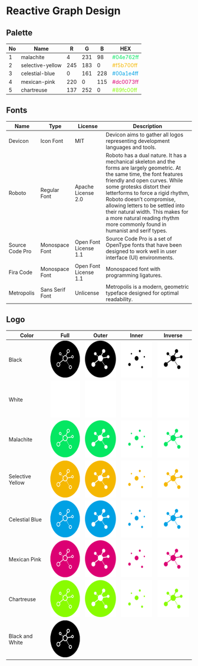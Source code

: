 # Reactive Graph Design

## Palette

| No | Name             | R   | G   | B   | HEX                                            |
|----|------------------|-----|-----|-----|------------------------------------------------|
| 1  | malachite        | 4   | 231 | 98  | <span style="color:#04e762ff">#04e762ff</span> | 
| 2  | selective-yellow | 245 | 183 | 0   | <span style="color:#f5b700ff">#f5b700ff</span> |
| 3  | celestial-blue   | 0   | 161 | 228 | <span style="color:#00a1e4ff">#00a1e4ff</span> |
| 4  | mexican-pink     | 220 | 0   | 115 | <span style="color:#dc0073ff">#dc0073ff</span> |
| 5  | chartreuse       | 137 | 252 | 0   | <span style="color:#89fc00ff">#89fc00ff</span> |

## Fonts

| Name            | Type            | License               | Description                                                                                                                                                                                                                                                                                                                                                                                                        |
|-----------------|-----------------|-----------------------|--------------------------------------------------------------------------------------------------------------------------------------------------------------------------------------------------------------------------------------------------------------------------------------------------------------------------------------------------------------------------------------------------------------------|
| Devicon         | Icon Font       | MIT                   | Devicon aims to gather all logos representing development languages and tools.                                                                                                                                                                                                                                                                                                                                     |
| Roboto          | Regular Font    | Apache License 2.0    | Roboto has a dual nature. It has a mechanical skeleton and the forms are largely geometric. At the same time, the font features friendly and open curves. While some grotesks distort their letterforms to force a rigid rhythm, Roboto doesn’t compromise, allowing letters to be settled into their natural width. This makes for a more natural reading rhythm more commonly found in humanist and serif types. |
| Source Code Pro | Monospace Font  | Open Font License 1.1 | Source Code Pro is a set of OpenType fonts that have been designed to work well in user interface (UI) environments.                                                                                                                                                                                                                                                                                               |
| Fira Code       | Monospace Font  | Open Font License 1.1 | Monospaced font with programming ligatures.                                                                                                                                                                                                                                                                                                                                                                        |
| Metropolis      | Sans Serif Font | Unlicense             | Metropolis is a modern, geometric typeface designed for optimal readability.                                                                                                                                                                                                                                                                                                                                       |

## Logo

| Color            | Full                                                                                                | Outer                                                                                                 | Inner                                                                                                 | Inverse                                                                                                   |
|------------------|-----------------------------------------------------------------------------------------------------|-------------------------------------------------------------------------------------------------------|-------------------------------------------------------------------------------------------------------|-----------------------------------------------------------------------------------------------------------|
| Black            | <img src="logo/full/reactive-graph-full-black.svg" style="width: 100px; height: 100px;">            | <img src="logo/outer/reactive-graph-outer-black.svg" style="width: 100px; height: 100px;">            | <img src="logo/inner/reactive-graph-inner-black.svg" style="width: 100px; height: 100px;">            | <img src="logo/inverse/reactive-graph-inverse-black.svg" style="width: 100px; height: 100px;">            |
| White            | <img src="logo/full/reactive-graph-full-white.svg" style="width: 100px; height: 100px;">            | <img src="logo/outer/reactive-graph-outer-white.svg" style="width: 100px; height: 100px;">            | <img src="logo/inner/reactive-graph-inner-white.svg" style="width: 100px; height: 100px;">            | <img src="logo/inverse/reactive-graph-inverse-white.svg" style="width: 100px; height: 100px;">            |
| Malachite        | <img src="logo/full/reactive-graph-full-malachite.svg" style="width: 100px; height: 100px;">        | <img src="logo/outer/reactive-graph-outer-malachite.svg" style="width: 100px; height: 100px;">        | <img src="logo/inner/reactive-graph-inner-malachite.svg" style="width: 100px; height: 100px;">        | <img src="logo/inverse/reactive-graph-inverse-malachite.svg" style="width: 100px; height: 100px;">        |
| Selective Yellow | <img src="logo/full/reactive-graph-full-selective-yellow.svg" style="width: 100px; height: 100px;"> | <img src="logo/outer/reactive-graph-outer-selective-yellow.svg" style="width: 100px; height: 100px;"> | <img src="logo/inner/reactive-graph-inner-selective-yellow.svg" style="width: 100px; height: 100px;"> | <img src="logo/inverse/reactive-graph-inverse-selective-yellow.svg" style="width: 100px; height: 100px;"> |
| Celestial Blue   | <img src="logo/full/reactive-graph-full-celestial-blue.svg" style="width: 100px; height: 100px;">   | <img src="logo/outer/reactive-graph-outer-celestial-blue.svg" style="width: 100px; height: 100px;">   | <img src="logo/inner/reactive-graph-inner-celestial-blue.svg" style="width: 100px; height: 100px;">   | <img src="logo/inverse/reactive-graph-inverse-celestial-blue.svg" style="width: 100px; height: 100px;">   |
| Mexican Pink     | <img src="logo/full/reactive-graph-full-mexican-pink.svg" style="width: 100px; height: 100px;">     | <img src="logo/outer/reactive-graph-outer-mexican-pink.svg" style="width: 100px; height: 100px;">     | <img src="logo/inner/reactive-graph-inner-mexican-pink.svg" style="width: 100px; height: 100px;">     | <img src="logo/inverse/reactive-graph-inverse-mexican-pink.svg" style="width: 100px; height: 100px;">     |
| Chartreuse       | <img src="logo/full/reactive-graph-full-chartreuse.svg" style="width: 100px; height: 100px;">       | <img src="logo/outer/reactive-graph-outer-chartreuse.svg" style="width: 100px; height: 100px;">       | <img src="logo/inner/reactive-graph-inner-chartreuse.svg" style="width: 100px; height: 100px;">       | <img src="logo/inverse/reactive-graph-inverse-chartreuse.svg" style="width: 100px; height: 100px;">       |
| Black and White  | <img src="logo/full/reactive-graph-full-black-white.svg" style="width: 100px; height: 100px;">      |                                                                                                       |                                                                                                       |                                                                                                           |
